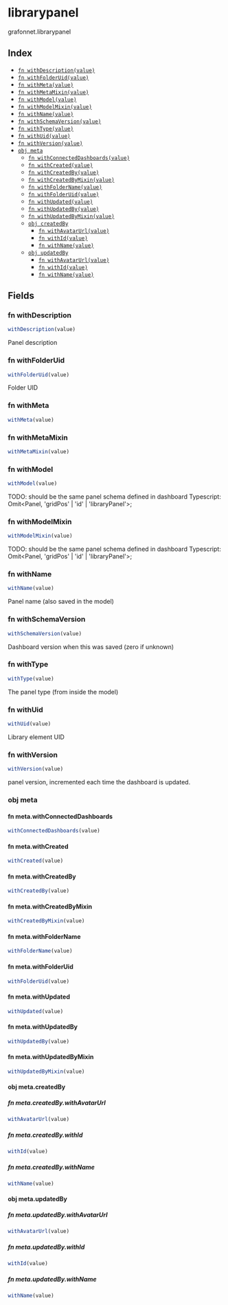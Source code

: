 # librarypanel

grafonnet.librarypanel

## Index

* [`fn withDescription(value)`](#fn-withdescription)
* [`fn withFolderUid(value)`](#fn-withfolderuid)
* [`fn withMeta(value)`](#fn-withmeta)
* [`fn withMetaMixin(value)`](#fn-withmetamixin)
* [`fn withModel(value)`](#fn-withmodel)
* [`fn withModelMixin(value)`](#fn-withmodelmixin)
* [`fn withName(value)`](#fn-withname)
* [`fn withSchemaVersion(value)`](#fn-withschemaversion)
* [`fn withType(value)`](#fn-withtype)
* [`fn withUid(value)`](#fn-withuid)
* [`fn withVersion(value)`](#fn-withversion)
* [`obj meta`](#obj-meta)
  * [`fn withConnectedDashboards(value)`](#fn-metawithconnecteddashboards)
  * [`fn withCreated(value)`](#fn-metawithcreated)
  * [`fn withCreatedBy(value)`](#fn-metawithcreatedby)
  * [`fn withCreatedByMixin(value)`](#fn-metawithcreatedbymixin)
  * [`fn withFolderName(value)`](#fn-metawithfoldername)
  * [`fn withFolderUid(value)`](#fn-metawithfolderuid)
  * [`fn withUpdated(value)`](#fn-metawithupdated)
  * [`fn withUpdatedBy(value)`](#fn-metawithupdatedby)
  * [`fn withUpdatedByMixin(value)`](#fn-metawithupdatedbymixin)
  * [`obj createdBy`](#obj-metacreatedby)
    * [`fn withAvatarUrl(value)`](#fn-metacreatedbywithavatarurl)
    * [`fn withId(value)`](#fn-metacreatedbywithid)
    * [`fn withName(value)`](#fn-metacreatedbywithname)
  * [`obj updatedBy`](#obj-metaupdatedby)
    * [`fn withAvatarUrl(value)`](#fn-metaupdatedbywithavatarurl)
    * [`fn withId(value)`](#fn-metaupdatedbywithid)
    * [`fn withName(value)`](#fn-metaupdatedbywithname)

## Fields

### fn withDescription

```ts
withDescription(value)
```

Panel description

### fn withFolderUid

```ts
withFolderUid(value)
```

Folder UID

### fn withMeta

```ts
withMeta(value)
```



### fn withMetaMixin

```ts
withMetaMixin(value)
```



### fn withModel

```ts
withModel(value)
```

TODO: should be the same panel schema defined in dashboard
Typescript: Omit<Panel, 'gridPos' | 'id' | 'libraryPanel'>;

### fn withModelMixin

```ts
withModelMixin(value)
```

TODO: should be the same panel schema defined in dashboard
Typescript: Omit<Panel, 'gridPos' | 'id' | 'libraryPanel'>;

### fn withName

```ts
withName(value)
```

Panel name (also saved in the model)

### fn withSchemaVersion

```ts
withSchemaVersion(value)
```

Dashboard version when this was saved (zero if unknown)

### fn withType

```ts
withType(value)
```

The panel type (from inside the model)

### fn withUid

```ts
withUid(value)
```

Library element UID

### fn withVersion

```ts
withVersion(value)
```

panel version, incremented each time the dashboard is updated.

### obj meta


#### fn meta.withConnectedDashboards

```ts
withConnectedDashboards(value)
```



#### fn meta.withCreated

```ts
withCreated(value)
```



#### fn meta.withCreatedBy

```ts
withCreatedBy(value)
```



#### fn meta.withCreatedByMixin

```ts
withCreatedByMixin(value)
```



#### fn meta.withFolderName

```ts
withFolderName(value)
```



#### fn meta.withFolderUid

```ts
withFolderUid(value)
```



#### fn meta.withUpdated

```ts
withUpdated(value)
```



#### fn meta.withUpdatedBy

```ts
withUpdatedBy(value)
```



#### fn meta.withUpdatedByMixin

```ts
withUpdatedByMixin(value)
```



#### obj meta.createdBy


##### fn meta.createdBy.withAvatarUrl

```ts
withAvatarUrl(value)
```



##### fn meta.createdBy.withId

```ts
withId(value)
```



##### fn meta.createdBy.withName

```ts
withName(value)
```



#### obj meta.updatedBy


##### fn meta.updatedBy.withAvatarUrl

```ts
withAvatarUrl(value)
```



##### fn meta.updatedBy.withId

```ts
withId(value)
```



##### fn meta.updatedBy.withName

```ts
withName(value)
```


